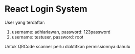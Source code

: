 # React Login System

User yang terdaftar:
1. username: adhiariawan, password: 123password
2. username: testuser, password: root

Untuk QRCode scanner perlu diaktifkan permissionnya dahulu
